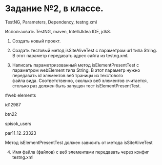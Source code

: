 # Задание №2, в классе.
TestNG, Parameters, Dependency, testng.xml

Использовать TestNG, maven, IntelliJIdea IDE, jdk8.

1. Создать новый проект.

2. Создать тестовый метод isSiteAliveTest с параметром url типа String.
    В этот параметр передавать адрес сайта из testng.xml.

3. Написать параметризованный метод  isElementPresentTest с параметром  webElement типа String.
В этот параметр нужно передавать id элементов веб траницы из текстового       
файла вида.
Соответственно, сколько веб элементов считается, столько раз должен быть запущен тест
isElementPresentTest.

#web elements

id12987

btn22

spisok_users

par11_12_23323

Метод isElementPresentTest должен зависить от метода
isSiteAliveTest

4. Имя файла (файлов) с веб элементами передавать через конфиг 
testng.xml
   



